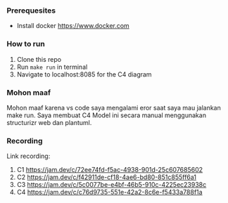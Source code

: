### Prerequesites
- Install docker https://www.docker.com

### How to run

1. Clone this repo
2. Run `make run` in terminal
3. Navigate to localhost:8085 for the C4 diagram

### Mohon maaf 
Mohon maaf karena vs code saya mengalami eror saat saya mau jalankan make run. 
Saya membuat C4 Model ini secara manual menggunakan structurizr web dan plantuml.

### Recording
Link recording: 
1. C1 https://jam.dev/c/72ee74fd-f5ac-4938-901d-25c607685602
2. C2 https://jam.dev/c/f42911de-cf18-4ae6-bd80-851c855ff6a1
3. C3 https://jam.dev/c/5c0077be-e4bf-46b5-910c-4225ec23938c
4. C4 https://jam.dev/c/c76d9735-551e-42a2-8c6e-f5433a788f1a
